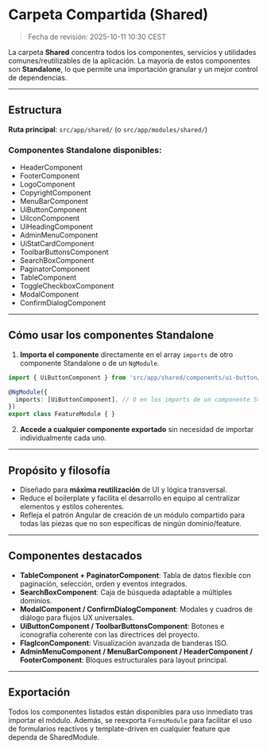 # Carpeta Compartida (Shared)

> Fecha de revisión: 2025-10-11 10:30 CEST

La carpeta **Shared** concentra todos los componentes, servicios y utilidades comunes/reutilizables de la aplicación. La mayoría de estos componentes son **Standalone**, lo que permite una importación granular y un mejor control de dependencias.

---

## Estructura

**Ruta principal**: `src/app/shared/` (o `src/app/modules/shared/`)

### Componentes Standalone disponibles:
- HeaderComponent  
- FooterComponent  
- LogoComponent  
- CopyrightComponent
- MenuBarComponent
- UiButtonComponent
- UiIconComponent
- UiHeadingComponent
- AdminMenuComponent
- UiStatCardComponent
- ToolbarButtonsComponent
- SearchBoxComponent
- PaginatorComponent
- TableComponent
- ToggleCheckboxComponent
- ModalComponent
- ConfirmDialogComponent

---

## Cómo usar los componentes Standalone

1. **Importa el componente** directamente en el array `imports` de otro componente Standalone o de un `NgModule`.

```typescript
import { UiButtonComponent } from 'src/app/shared/components/ui-button/ui-button.component';

@NgModule({
  imports: [UiButtonComponent], // O en los imports de un componente Standalone
})
export class FeatureModule { }
```

2. **Accede a cualquier componente exportado** sin necesidad de importar individualmente cada uno.

---

## Propósito y filosofía

- Diseñado para **máxima reutilización** de UI y lógica transversal.
- Reduce el boilerplate y facilita el desarrollo en equipo al centralizar elementos y estilos coherentes.
- Refleja el patrón Angular de creación de un módulo compartido para todas las piezas que no son específicas de ningún dominio/feature.

---

## Componentes destacados

- **TableComponent + PaginatorComponent**: Tabla de datos flexible con paginación, selección, orden y eventos integrados.
- **SearchBoxComponent**: Caja de búsqueda adaptable a múltiples dominios.
- **ModalComponent / ConfirmDialogComponent**: Modales y cuadros de diálogo para flujos UX universales.
- **UiButtonComponent / ToolbarButtonsComponent**: Botones e iconografía coherente con las directrices del proyecto.
- **FlagIconComponent**: Visualización avanzada de banderas ISO.
- **AdminMenuComponent / MenuBarComponent / HeaderComponent / FooterComponent**: Bloques estructurales para layout principal.

---

## Exportación

Todos los componentes listados están disponibles para uso inmediato tras importar el módulo. Además, se reexporta `FormsModule` para facilitar el uso de formularios reactivos y template-driven en cualquier feature que dependa de SharedModule.
